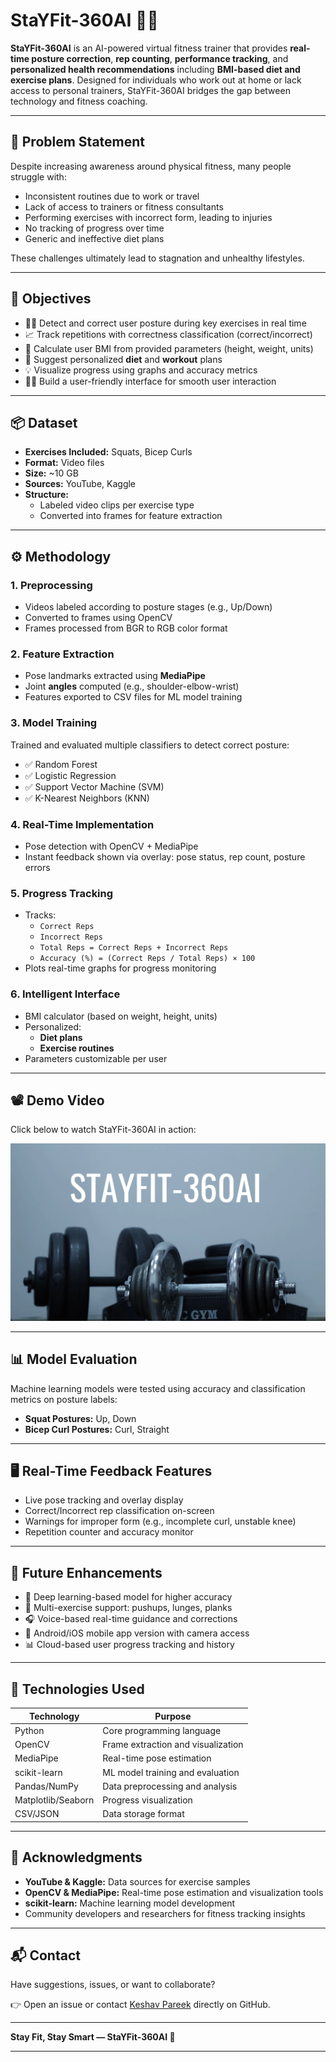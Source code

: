 # StaYFit-360AI 💪🧠

**StaYFit-360AI** is an AI-powered virtual fitness trainer that provides **real-time posture correction**, **rep counting**, **performance tracking**, and **personalized health recommendations** including **BMI-based diet and exercise plans**. Designed for individuals who work out at home or lack access to personal trainers, StaYFit-360AI bridges the gap between technology and fitness coaching.

---

## 🧠 Problem Statement

Despite increasing awareness around physical fitness, many people struggle with:

- Inconsistent routines due to work or travel
- Lack of access to trainers or fitness consultants
- Performing exercises with incorrect form, leading to injuries
- No tracking of progress over time
- Generic and ineffective diet plans

These challenges ultimately lead to stagnation and unhealthy lifestyles.

---

## 🎯 Objectives

- 🏋️‍♂️ Detect and correct user posture during key exercises in real time
- 📈 Track repetitions with correctness classification (correct/incorrect)
- 🧮 Calculate user BMI from provided parameters (height, weight, units)
- 🍎 Suggest personalized **diet** and **workout** plans
- 💡 Visualize progress using graphs and accuracy metrics
- 🧑‍💻 Build a user-friendly interface for smooth user interaction

---

## 📦 Dataset

- **Exercises Included:** Squats, Bicep Curls
- **Format:** Video files
- **Size:** ~10 GB
- **Sources:** YouTube, Kaggle
- **Structure:**
  - Labeled video clips per exercise type
  - Converted into frames for feature extraction

---

## ⚙️ Methodology

### 1. Preprocessing
- Videos labeled according to posture stages (e.g., Up/Down)
- Converted to frames using OpenCV
- Frames processed from BGR to RGB color format

### 2. Feature Extraction
- Pose landmarks extracted using **MediaPipe**
- Joint **angles** computed (e.g., shoulder-elbow-wrist)
- Features exported to CSV files for ML model training

### 3. Model Training
Trained and evaluated multiple classifiers to detect correct posture:
- ✅ Random Forest
- ✅ Logistic Regression
- ✅ Support Vector Machine (SVM)
- ✅ K-Nearest Neighbors (KNN)

### 4. Real-Time Implementation
- Pose detection with OpenCV + MediaPipe
- Instant feedback shown via overlay: pose status, rep count, posture errors

### 5. Progress Tracking
- Tracks:
  - `Correct Reps`
  - `Incorrect Reps`
  - `Total Reps = Correct Reps + Incorrect Reps`
  - `Accuracy (%) = (Correct Reps / Total Reps) × 100`
- Plots real-time graphs for progress monitoring

### 6. Intelligent Interface
- BMI calculator (based on weight, height, units)
- Personalized:
  - **Diet plans**
  - **Exercise routines**
- Parameters customizable per user

---

## 📽️ Demo Video

Click below to watch StaYFit-360AI in action:

[![StaYFit-360AI Demo](https://github.com/keshavpareek369/STAYFIT360-AI/blob/main/Coverphoto.png?raw=true)](https://youtu.be/8Dbi2HU3nHA?si=m0GPUsMB1jUq7Ggl)

---

## 📊 Model Evaluation

Machine learning models were tested using accuracy and classification metrics on posture labels:
- **Squat Postures:** Up, Down
- **Bicep Curl Postures:** Curl, Straight

---

## 🖥️ Real-Time Feedback Features

- Live pose tracking and overlay display
- Correct/Incorrect rep classification on-screen
- Warnings for improper form (e.g., incomplete curl, unstable knee)
- Repetition counter and accuracy monitor

---

## 🚀 Future Enhancements

- 🧠 Deep learning-based model for higher accuracy
- 🤝 Multi-exercise support: pushups, lunges, planks
- 🎧 Voice-based real-time guidance and corrections
- 📱 Android/iOS mobile app version with camera access
- 📊 Cloud-based user progress tracking and history

---

## 📌 Technologies Used

| Technology       | Purpose                          |
|------------------|----------------------------------|
| Python           | Core programming language        |
| OpenCV           | Frame extraction and visualization |
| MediaPipe        | Real-time pose estimation        |
| scikit-learn     | ML model training and evaluation |
| Pandas/NumPy     | Data preprocessing and analysis  |
| Matplotlib/Seaborn | Progress visualization         |
| CSV/JSON         | Data storage format              |

---

## 🙏 Acknowledgments

- **YouTube & Kaggle:** Data sources for exercise samples
- **OpenCV & MediaPipe:** Real-time pose estimation and visualization tools
- **scikit-learn:** Machine learning model development
- Community developers and researchers for fitness tracking insights

---

## 📬 Contact

Have suggestions, issues, or want to collaborate?

👉 Open an issue or contact [Keshav Pareek](https://github.com/keshavpareek369) directly on GitHub.

---

**Stay Fit, Stay Smart — StaYFit-360AI 💪**

---

